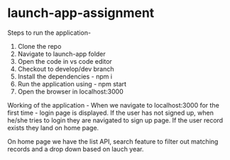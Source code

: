 # launch-app-assignment

Steps to run the application-
1. Clone the repo
2. Navigate to launch-app folder
3. Open the code in vs code editor
4. Checkout to develop/dev branch
5. Install the dependencies - npm i
6. Run the application using - npm start
7. Open the browser in localhost:3000

Working of the application -
When we navigate to localhost:3000 for the first time - login page is displayed.
If the user has not signed up, when he/she tries to login they are navigated to sign up page.
If the user record exists they land on home page.

On home page we have the list API, search feature to filter out matching records and a drop down based on lauch year.

